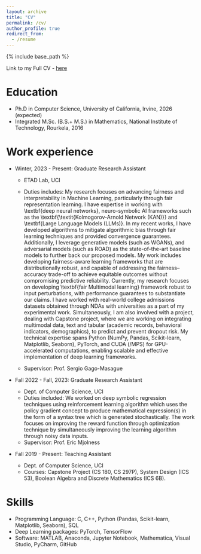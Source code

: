 ```yaml
---
layout: archive
title: "CV"
permalink: /cv/
author_profile: true
redirect_from:
  - /resume
---
```


{% include base_path %}

Link to my Full CV - [here](https://drive.google.com/file/d/1LZ3Y5lXmnlllSka_lN0CRV03BN9v9f__/view?usp=drive_link)

Education
======
* Ph.D in Computer Science, University of California, Irvine, 2026 (expected)
* Integrated M.Sc. (B.S.+ M.S.) in Mathematics, National Institute of Technology, Rourkela, 2016


Work experience
======
* Winter, 2023 - Present: Graduate Research Assistant
  * ETAD Lab, UCI
  * Duties includes: My research focuses on advancing fairness and interpretability in Machine Learning, particularly through fair representation learning. I have expertise in working with \textbf{deep neural networks}, neuro-symbolic AI frameworks such as the \textbf{\textit{Kolmogorov-Arnold Network (KAN)}} and \textbf{Large Language Models (LLMs)}. In my recent works, I have developed algorithms to mitigate algorithmic bias through fair learning techniques and provided convergence guarantees. Additionally, I leverage generative models (such as WGANs), and adversarial models (such as ROAD) as the state-of-the-art baseline models to further back our proposed models. My work includes developing fairness-aware learning frameworks that are distributionally robust, and capable of addressing the fairness–accuracy trade-off to achieve equitable outcomes without compromising predictive reliability. Currently, my research focuses on developing \textbf{fair Multimodal learning} framework robust to input perturbations, with performance guarantees to substantiate our claims. 
  I have worked with real-world college admissions datasets obtained through NDAs with universities as a part of my experimental work. Simultaneously, I am also involved with a project, dealing with Capstone project, where we are working on integrating multimodal data, text and tabular (academic records, behavioral indicators, demographics), to predict and prevent dropout risk. My technical expertise spans Python (NumPy, Pandas, Scikit-learn, Matplotlib, Seaborn), PyTorch, and CUDA (/MPS) for GPU-accelerated computations, enabling scalable and effective implementation of deep learning frameworks.

  * Supervisor: Prof. Sergio Gago-Masague

* Fall 2022 - Fall, 2023: Graduate Research Assistant
  * Dept. of Computer Science, UCI
  * Duties included: We worked on deep symbolic regression techniques using reinforcement learning algorithm which uses the policy gradient concept to produce mathematical expression(s) in the form of a syntax tree which is generated stochastically. The work focuses on improving the reward function through optimization technique by simultaneously improving the learning algorithm through noisy data inputs.
  * Supervisor: Prof. Eric Mjolness

* Fall 2019 - Present: Teaching Assistant
  * Dept. of Computer Science, UCI
  * Courses: Capstone Project (CS 180, CS 297P), System Design (ICS 53), Boolean Algebra and Discrete Mathematics (ICS 6B).
  
  
Skills
======
* Programming Language: C, C++, Python (Pandas, Scikit-learn, Matplotlib, Seaborn), SQL
* Deep Learning packages: PyTorch, TensorFlow
* Software: MATLAB, Anaconda, Jupyter Notebook, Mathematica, Visual Studio, PyCharm, GitHub
